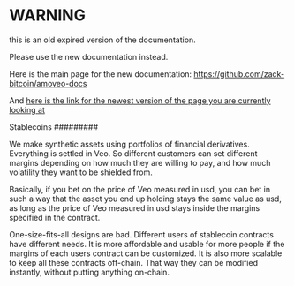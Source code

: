 WARNING
========

this is an old expired version of the documentation.

Please use the new documentation instead. 

Here is the main page for the new documentation: https://github.com/zack-bitcoin/amoveo-docs 

And [here is the link for the newest version of the page you are currently looking at](https://github.com/zack-bitcoin/amoveo-docs/blob/master//use-cases-and-ideas/stablecoin.md)

Stablecoins
#########

We make synthetic assets using portfolios of financial derivatives.
Everything is settled in Veo.
So different customers can set different margins depending on how much they are willing to pay, and how much volatility they want to be shielded from.


Basically, if you bet on the price of Veo measured in usd, you can bet in such a way that the asset you end up holding stays the same value as usd, as long as the price of Veo measured in usd stays inside the margins specified in the contract.

One-size-fits-all designs are bad. Different users of stablecoin contracts have different needs.
It is more affordable and usable for more people if the margins of each users contract can be customized.
It is also more scalable to keep all these contracts off-chain. That way they can be modified instantly, without putting anything on-chain.
